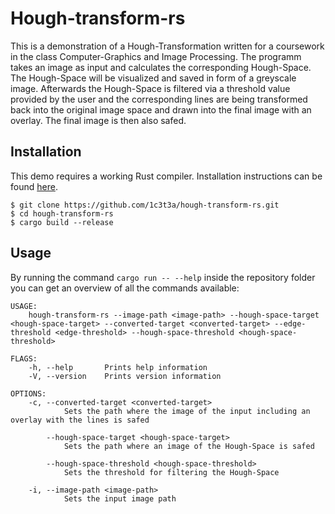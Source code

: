 # Hough-transform-rs

This is a demonstration of a Hough-Transformation written for a coursework in the class
Computer-Graphics and Image Processing. The programm takes an image as input and calculates
the corresponding Hough-Space. The Hough-Space will be visualized and saved in form of a
greyscale image. Afterwards the Hough-Space is filtered via a threshold value provided by
the user and the corresponding lines are being transformed back into the original image space
and drawn into the final image with an overlay. The final image is then also safed.

## Installation

This demo requires a working Rust compiler. Installation instructions can be found [here](https://www.rust-lang.org/tools/install).

```
$ git clone https://github.com/1c3t3a/hough-transform-rs.git
$ cd hough-transform-rs
$ cargo build --release
```

## Usage

By running the command `cargo run -- --help` inside the repository folder you can get an overview of all the commands available:

```
USAGE:
    hough-transform-rs --image-path <image-path> --hough-space-target <hough-space-target> --converted-target <converted-target> --edge-threshold <edge-threshold> --hough-space-threshold <hough-space-threshold>

FLAGS:
    -h, --help       Prints help information
    -V, --version    Prints version information

OPTIONS:
    -c, --converted-target <converted-target>
            Sets the path where the image of the input including an overlay with the lines is safed

        --hough-space-target <hough-space-target>
            Sets the path where an image of the Hough-Space is safed

        --hough-space-threshold <hough-space-threshold>
            Sets the threshold for filtering the Hough-Space

    -i, --image-path <image-path>                          
            Sets the input image path
```
